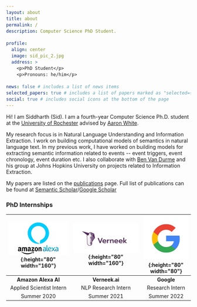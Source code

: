 ```yaml
---
layout: about
title: about
permalink: /
description: Computer Science PhD Student.

profile:
  align: center
  image: sid_pic_2.jpg
  address: >
    <p>PhD Student</p>
    <p>Pronouns: he/him</p>

news: false # includes a list of news items
selected_papers: true # includes a list of papers marked as "selected={true}"
social: true # includes social icons at the bottom of the page
---
```


Hi! I am Siddharth (Sid). I am a fourth-year Computer Science Ph.D. student at the [University of Rochester](https://www.cs.rochester.edu/) advised by [Aaron White](http://aaronstevenwhite.io/).

My research focus is in Natural Language Understanding and Information Extraction. I work on building computational models of semantics in natural language text. In my previous work, I have worked on building models for extracting semantic information related to events -- event triggers, event chronology, event duration etc. I also collaborate with [Ben Van Durme](https://www.cs.jhu.edu/~vandurme/) and his group at Johns Hopkins University on projects related to Information Extraction.

My papers are listed on the [publications](https://sidsvash26.github.io/publications) page. Full list of publications can be found at [Semantic Scholar](https://www.semanticscholar.org/author/Siddharth-Vashishtha/68972934)/[Google Scholar](https://scholar.google.com/citations?user=4Q4zhC0AAAAJ&hl=en)

### PhD Internships

| ![Amazon](/assets/img/amazon_alexa.jpeg){:height="80" width="160"} | ![Verneek](/assets/img/verneek_logo_2.png){:height="80" width="160"} | ![Google](/assets/img/google_logo_2.jpeg){:height="80" width="80"} |
| :----------------------------------------------------------------: | :------------------------------------------------------------------: | :----------------------------------------------------------------: |
|                        **Amazon Alexa AI**                         |                            **Verneek.ai**                            |                             **Google**                             |
|                      Applied Scientist Intern                      |                         NLP Research Intern                          |                          Research Intern                           |
|                            Summer 2020                             |                             Summer 2021                              |                            Summer 2022                             |

<!-- In May 2019, I graduated from the University of Rochester with a Masters in [Computational Linguistics](http://www.sas.rochester.edu/lin/graduate/MS.html).During my Masters at Rochester, I worked as a graduate researcher with [Aaron Steven White](http://aaronstevenwhite.io/) at the [FACTS Lab](http://factslab.io/), where I  worked on fine-grained temporal relation extraction. I also worked with [James Allen](http://www.cs.rochester.edu/u/james/) on improving semantic parsing using statistical Word Sense Disambiguation. -->
